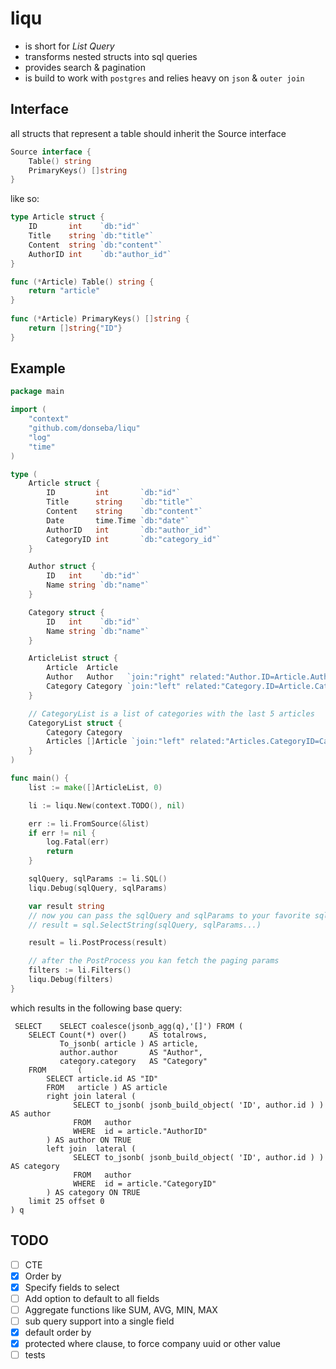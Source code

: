 # liqu

- is short for *List Query*
- transforms nested structs into sql queries
- provides search & pagination
- is build to work with `postgres` and relies heavy on `json` & `outer join`

## Interface

all structs that represent a table should inherit the Source interface

```go
Source interface {  
    Table() string  
    PrimaryKeys() []string  
}
```

like so:

```go
type Article struct {  
    ID       int    `db:"id"`  
    Title    string `db:"title"`  
    Content  string `db:"content"`  
    AuthorID int    `db:"author_id"`  
}

func (*Article) Table() string {  
    return "article"
}  
  
func (*Article) PrimaryKeys() []string {  
    return []string{"ID"}
}
```

## Example

```go
package main

import (
	"context"
	"github.com/donseba/liqu"
	"log"
	"time"
)

type (
	Article struct {
		ID         int       `db:"id"`
		Title      string    `db:"title"`
		Content    string    `db:"content"`
		Date       time.Time `db:"date"`
		AuthorID   int       `db:"author_id"`
		CategoryID int       `db:"category_id"`
	}

	Author struct {
		ID   int    `db:"id"`
		Name string `db:"name"`
	}

	Category struct {
		ID   int    `db:"id"`
		Name string `db:"name"`
	}

	ArticleList struct {
		Article  Article
		Author   Author   `join:"right" related:"Author.ID=Article.AuthorID"`
		Category Category `join:"left" related:"Category.ID=Article.CategoryID"`
	}

	// CategoryList is a list of categories with the last 5 articles
	CategoryList struct {
		Category Category
		Articles []Article `join:"left" related:"Articles.CategoryID=Category.ID" limit:"5" offset:"0" order:"Date|DESC"`
	}
)

func main() {
	list := make([]ArticleList, 0)

	li := liqu.New(context.TODO(), nil)

	err := li.FromSource(&list)
	if err != nil {
		log.Fatal(err)
		return
	}

	sqlQuery, sqlParams := li.SQL()
	liqu.Debug(sqlQuery, sqlParams)

	var result string
	// now you can pass the sqlQuery and sqlParams to your favorite sql executor.
	// result = sql.SelectString(sqlQuery, sqlParams...)

	result = li.PostProcess(result)

	// after the PostProcess you kan fetch the paging params
	filters := li.Filters()
	liqu.Debug(filters)
}
```

which results in the following base query:

```postgresql
 SELECT    SELECT coalesce(jsonb_agg(q),'[]') FROM ( 
    SELECT Count(*) over()     AS totalrows,
           To_jsonb( article ) AS article,
           author.author       AS "Author",
           category.category   AS "Category"
    FROM       (
        SELECT article.id AS "ID"
        FROM   article ) AS article
        right join lateral (
              SELECT to_jsonb( jsonb_build_object( 'ID', author.id ) ) AS author
              FROM   author
              WHERE  id = article."AuthorID" 
        ) AS author ON TRUE
        left join  lateral (
              SELECT to_jsonb( jsonb_build_object( 'ID', author.id ) ) AS category
              FROM   author
              WHERE  id = article."CategoryID" 
        ) AS category ON TRUE 
    limit 25 offset 0 
) q

```

## TODO

- [ ]  CTE
- [x]  Order by
- [x]  Specify fields to select
- [ ]  Add option to default to all fields
- [ ]  Aggregate functions like SUM, AVG, MIN, MAX
- [ ]  sub query support into a single field
- [x]  default order by
- [x]  protected where clause, to force company uuid or other value
- [ ]  tests

